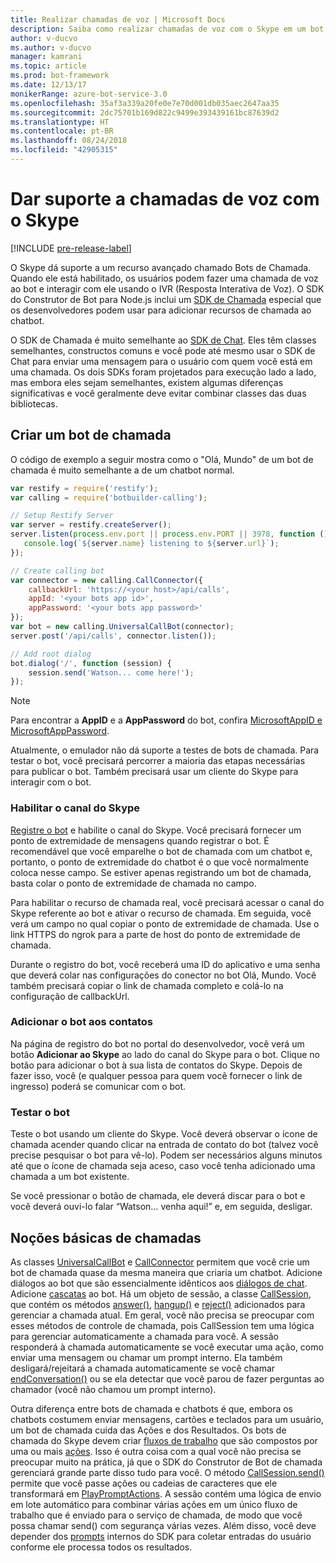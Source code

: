 ```yaml
---
title: Realizar chamadas de voz | Microsoft Docs
description: Saiba como realizar chamadas de voz com o Skype em um bot usando o Node.js
author: v-ducvo
ms.author: v-ducvo
manager: kamrani
ms.topic: article
ms.prod: bot-framework
ms.date: 12/13/17
monikerRange: azure-bot-service-3.0
ms.openlocfilehash: 35af3a339a20fe0e7e70d001db035aec2647aa35
ms.sourcegitcommit: 2dc75701b169d822c9499e393439161bc87639d2
ms.translationtype: HT
ms.contentlocale: pt-BR
ms.lasthandoff: 08/24/2018
ms.locfileid: "42905315"
---
```

# <a name="support-audio-calls-with-skype"></a>Dar suporte a chamadas de voz com o Skype

[!INCLUDE [pre-release-label](../includes/pre-release-label-v3.md)]

O Skype dá suporte a um recurso avançado chamado Bots de Chamada.  Quando ele está habilitado, os usuários podem fazer uma chamada de voz ao bot e interagir com ele usando o IVR (Resposta Interativa de Voz).  O SDK do Construtor de Bot para Node.js inclui um [SDK de Chamada][calling_sdk] especial que os desenvolvedores podem usar para adicionar recursos de chamada ao chatbot.   

O SDK de Chamada é muito semelhante ao [SDK de Chat][chat_sdk]. Eles têm classes semelhantes, constructos comuns e você pode até mesmo usar o SDK de Chat para enviar uma mensagem para o usuário com quem você está em uma chamada.  Os dois SDKs foram projetados para execução lado a lado, mas embora eles sejam semelhantes, existem algumas diferenças significativas e você geralmente deve evitar combinar classes das duas bibliotecas.  

## <a name="create-a-calling-bot"></a>Criar um bot de chamada
O código de exemplo a seguir mostra como o "Olá, Mundo" de um bot de chamada é muito semelhante a de um chatbot normal. 

```javascript
var restify = require('restify');
var calling = require('botbuilder-calling');

// Setup Restify Server
var server = restify.createServer();
server.listen(process.env.port || process.env.PORT || 3978, function () {
   console.log(`${server.name} listening to ${server.url}`); 
});

// Create calling bot
var connector = new calling.CallConnector({
    callbackUrl: 'https://<your host>/api/calls',
    appId: '<your bots app id>',
    appPassword: '<your bots app password>'
});
var bot = new calling.UniversalCallBot(connector);
server.post('/api/calls', connector.listen());

// Add root dialog
bot.dialog('/', function (session) {
    session.send('Watson... come here!');
});
```

> [!NOTE]
> Para encontrar a **AppID** e a **AppPassword** do bot, confira [MicrosoftAppID e MicrosoftAppPassword](~/bot-service-manage-overview.md#microsoftappid-and-microsoftapppassword).

Atualmente, o emulador não dá suporte a testes de bots de chamada. Para testar o bot, você precisará percorrer a maioria das etapas necessárias para publicar o bot.  Também precisará usar um cliente do Skype para interagir com o bot. 

### <a name="enable-the-skype-channel"></a>Habilitar o canal do Skype
[Registre o bot](../bot-service-quickstart-registration.md) e habilite o canal do Skype. Você precisará fornecer um ponto de extremidade de mensagens quando registrar o bot. É recomendável que você emparelhe o bot de chamada com um chatbot e, portanto, o ponto de extremidade do chatbot é o que você normalmente coloca nesse campo.  Se estiver apenas registrando um bot de chamada, basta colar o ponto de extremidade de chamada no campo.  

Para habilitar o recurso de chamada real, você precisará acessar o canal do Skype referente ao bot e ativar o recurso de chamada. Em seguida, você verá um campo no qual copiar o ponto de extremidade de chamada. Use o link HTTPS do ngrok para a parte de host do ponto de extremidade de chamada.

Durante o registro do bot, você receberá uma ID do aplicativo e uma senha que deverá colar nas configurações do conector no bot Olá, Mundo. Você também precisará copiar o link de chamada completo e colá-lo na configuração de callbackUrl.

### <a name="add-bot-to-contacts"></a>Adicionar o bot aos contatos
Na página de registro do bot no portal do desenvolvedor, você verá um botão **Adicionar ao Skype** ao lado do canal do Skype para o bot. Clique no botão para adicionar o bot à sua lista de contatos do Skype.  Depois de fazer isso, você (e qualquer pessoa para quem você fornecer o link de ingresso) poderá se comunicar com o bot.

### <a name="test-your-bot"></a>Testar o bot
Teste o bot usando um cliente do Skype. Você deverá observar o ícone de chamada acender quando clicar na entrada de contato do bot (talvez você precise pesquisar o bot para vê-lo).  Podem ser necessários alguns minutos até que o ícone de chamada seja aceso, caso você tenha adicionado uma chamada a um bot existente.  

Se você pressionar o botão de chamada, ele deverá discar para o bot e você deverá ouvi-lo falar “Watson… venha aqui!” e, em seguida, desligar.

## <a name="calling-basics"></a>Noções básicas de chamadas
As classes [UniversalCallBot](http://docs.botframework.com/en-us/node/builder/calling-reference/classes/_botbuilder_d_.universalcallbot) e [CallConnector](http://docs.botframework.com/en-us/node/builder/calling-reference/classes/_botbuilder_d_.callconnector) permitem que você crie um bot de chamada quase da mesma maneira que criaria um chatbot. Adicione diálogos ao bot que são essencialmente idênticos aos [diálogos de chat](bot-builder-nodejs-manage-conversation-flow.md). Adicione [cascatas](bot-builder-nodejs-prompts.md) ao bot. Há um objeto de sessão, a classe [CallSession](http://docs.botframework.com/en-us/node/builder/calling-reference/classes/_botbuilder_d_.callsession), que contém os métodos [answer()](http://docs.botframework.com/en-us/node/builder/calling-reference/classes/_botbuilder_d_.callsession#answer), [hangup()](http://docs.botframework.com/en-us/node/builder/calling-reference/classes/_botbuilder_d_.callsession#hangup) e [reject()](http://docs.botframework.com/en-us/node/builder/calling-reference/classes/_botbuilder_d_.callsession#reject) adicionados para gerenciar a chamada atual. Em geral, você não precisa se preocupar com esses métodos de controle de chamada, pois CallSession tem uma lógica para gerenciar automaticamente a chamada para você. A sessão responderá à chamada automaticamente se você executar uma ação, como enviar uma mensagem ou chamar um prompt interno. Ela também desligará/rejeitará a chamada automaticamente se você chamar [endConversation()](http://docs.botframework.com/en-us/node/builder/calling-reference/classes/_botbuilder_d_.callsession#endconversation) ou se ela detectar que você parou de fazer perguntas ao chamador (você não chamou um prompt interno).

Outra diferença entre bots de chamada e chatbots é que, embora os chatbots costumem enviar mensagens, cartões e teclados para um usuário, um bot de chamada cuida das Ações e dos Resultados. Os bots de chamada do Skype devem criar [fluxos de trabalho](http://docs.botframework.com/en-us/node/builder/calling-reference/interfaces/_botbuilder_d_.iworkflow) que são compostos por uma ou mais [ações](http://docs.botframework.com/en-us/node/builder/calling-reference/interfaces/_botbuilder_d_.iaction).  Isso é outra coisa com a qual você não precisa se preocupar muito na prática, já que o SDK do Construtor de Bot de chamada gerenciará grande parte disso tudo para você. O método [CallSession.send()](http://docs.botframework.com/en-us/node/builder/calling-reference/classes/_botbuilder_d_.callsession#send) permite que você passe ações ou cadeias de caracteres que ele transformará em [PlayPromptActions](http://docs.botframework.com/en-us/node/builder/calling-reference/classes/_botbuilder_d_.playpromptaction).  A sessão contém uma lógica de envio em lote automático para combinar várias ações em um único fluxo de trabalho que é enviado para o serviço de chamada, de modo que você possa chamar send() com segurança várias vezes.  Além disso, você deve depender dos [prompts](bot-builder-nodejs-prompts.md) internos do SDK para coletar entradas do usuário conforme ele processa todos os resultados.  

[calling_sdk]: http://docs.botframework.com/en-us/node/builder/calling-reference/modules/_botbuilder_d_
[chat_sdk]: http://docs.botframework.com/en-us/node/builder/chat-reference/modules/_botbuilder_d_
